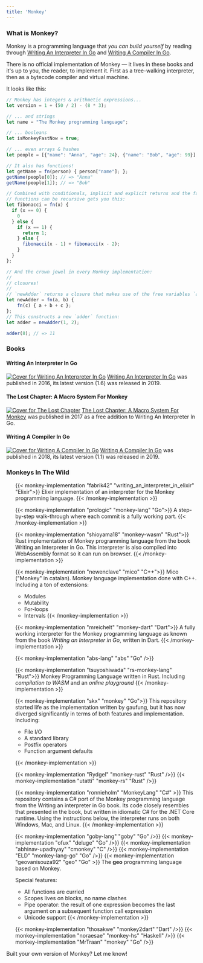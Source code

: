 ```yaml
---
title: 'Monkey'
---
```


### What is Monkey?

Monkey is a programming language that *you can build yourself* by reading
through <a href="https://interpreterbook.com">Writing An Interpreter In Go</a>
and <a href="https://compilerbook.com">Writing A Compiler In Go</a>.

There is no official implementation of Monkey — it lives in these books and it's
up to you, the reader, to implement it. First as a tree-walking interpreter,
then as a bytecode compiler and virtual machine.

It looks like this:

```javascript
// Monkey has integers & arithmetic expressions...
let version = 1 + (50 / 2) - (8 * 3);

// ... and strings
let name = "The Monkey programming language";

// ... booleans
let isMonkeyFastNow = true;

// ... even arrays & hashes
let people = [{"name": "Anna", "age": 24}, {"name": "Bob", "age": 99}];

// It also has functions!
let getName = fn(person) { person["name"]; };
getName(people[0]); // => "Anna"
getName(people[1]); // => "Bob"

// Combined with conditionals, implicit and explicit returns and the fact that
// functions can be recursive gets you this:
let fibonacci = fn(x) {
  if (x == 0) {
    0
  } else {
    if (x == 1) {
      return 1;
    } else {
      fibonacci(x - 1) + fibonacci(x - 2);
    }
  }
};

// And the crown jewel in every Monkey implementation:
// 
// closures!
// 
// `newAdder` returns a closure that makes use of the free variables `a` and `b`:
let newAdder = fn(a, b) {
    fn(c) { a + b + c };
};
// This constructs a new `adder` function:
let adder = newAdder(1, 2);

adder(8); // => 11
```

### Books

<div class="book-section clearfix">
  <h4>Writing An Interpreter In Go</h4>
  <a href="https://interpreterbook.com"><img src="/images/waiig_cover.png" class="cover float-left mb-2 mr-2" alt="Cover for Writing An Interpreter In Go"></a>
  <a href="https://interpreterbook.com">Writing An Interpreter In Go</a> was published in 2016, its latest version (1.6) was released in 2019.
</div>

<div class="book-section clearfix">
  <h4>The Lost Chapter: A Macro System For Monkey</h4>
  <a href="https://interpreterbook.com/lost"><img src="/images/lost_chapter_cover.png" class="cover mb-2 mr-2 float-left" alt="Cover for The Lost Chapter"></a>
  <a href="https://interpreterbook.com/lost">The Lost Chapter: A Macro System For Monkey</a> was published in 2017 as a free addition to Writing An Interpreter In Go.
</div>

<div class="book-section clearfix">
  <h4>Writing A Compiler In Go</h4>
  <a href="https://compilerbook.com"><img src="/images/wacig_cover.png" class="cover mb-2 mr-2 float-left" alt="Cover for Writing A Compiler In Go"></a>
  <a href="https://compilerbook.com">Writing A Compiler In Go</a> was published in 2018, its latest version (1.1) was released in 2019.
</div>

### Monkeys In The Wild

<ul class="list-unstyled pl-2">

{{< monkey-implementation "fabrik42" "writing_an_interpreter_in_elixir" "Elixir">}}
Elixir implementation of an interpreter for the Monkey programming language.
{{< /monkey-implementation >}}

{{< monkey-implementation "prologic" "monkey-lang" "Go">}}
A step-by-step walk-through where each commit is a fully working part.
{{< /monkey-implementation >}}

{{< monkey-implementation "shioyama18" "monkey-wasm" "Rust">}}
Rust implementation of Monkey programming language from the book Writing an Interpreter in Go. This interpreter is also compiled into WebAssembly format so it can run on browser.
{{< /monkey-implementation >}}

{{< monkey-implementation "newenclave" "mico" "C++">}}
Mico ("Monkey" in catalan). Monkey language implementation done with C++. Including a ton of extensions:

* Modules
* Mutability
* For-loops
* Intervals
{{< /monkey-implementation >}}

{{< monkey-implementation "mreichelt" "monkey-dart" "Dart">}}
A fully working interpreter for the Monkey programming language as known from the book _Writing an Interpreter in Go_, written in Dart.
{{< /monkey-implementation >}}

{{< monkey-implementation "abs-lang" "abs" "Go" />}}

{{< monkey-implementation "tsuyoshiwada" "rs-monkey-lang" "Rust">}}
Monkey Programming Language written in Rust. Including *compilation to WASM* and an *online playground*
{{< /monkey-implementation >}}

{{< monkey-implementation "skx" "monkey" "Go">}}
This repository started life as the implementation written by gaufung, but it has now diverged significantly in terms of both features and implementation. Including:

* File I/O
* A standard library
* Postfix operators
* Function argument defaults

{{< /monkey-implementation >}}

{{< monkey-implementation "Rydgel" "monkey-rust" "Rust" />}}
{{< monkey-implementation "utatti" "monkey-rs" "Rust" />}}

{{< monkey-implementation "ronnieholm" "MonkeyLang" "C#" >}}
This repository contains a C# port of the Monkey programming language from the Writing an interpreter in Go book. Its code closely resembles that presented in the book, but written in idiomatic C# for the .NET Core runtime. Using the instructions below, the interpreter runs on both Windows, Mac, and Linux.
{{< /monkey-implementation >}}

{{< monkey-implementation "goby-lang" "goby" "Go" />}}
{{< monkey-implementation "ofux" "deluge" "Go" />}}
{{< monkey-implementation "abhinav-upadhyay" "cmonkey" "C" />}}
{{< monkey-implementation "ELD" "monkey-lang-go" "Go" />}}
{{< monkey-implementation "geovanisouza92" "geo" "Go" >}}
The **geo** programming language based on Monkey.

Special features:

* All functions are curried
* Scopes lives on blocks, no name clashes
* Pipe operator: the result of one expression becomes the last argument on a subsequent function call expression
* Unicode support
{{< /monkey-implementation >}}

{{< monkey-implementation "thosakwe" "monkey2dart" "Dart" />}}
{{< monkey-implementation "noraesae" "monkey-hs" "Haskell" />}}
{{< monkey-implementation "MrTraan" "monkey" "Go" />}}

</ul>

Built your own version of Monkey? Let me know!
